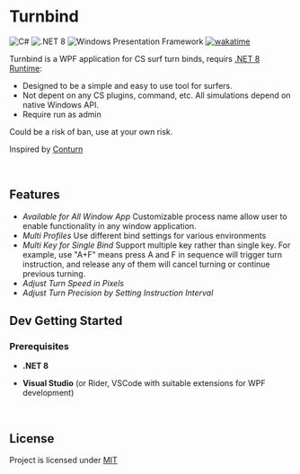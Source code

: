 # Turnbind

![C#](https://img.shields.io/badge/C%23-9016c0)
![.NET 8](https://img.shields.io/badge/.NET%208-512bd4)
![Windows Presentation Framework](https://img.shields.io/badge/Windows_Presentation_Framework-blue)
[![wakatime](https://wakatime.com/badge/github/c0nstexpr/Turnbind.svg)](https://wakatime.com/badge/github/c0nstexpr/Turnbind)

Turnbind is a WPF application for CS surf turn binds, requirs [.NET 8 Runtime](https://dotnet.microsoft.com/download/dotnet/8.0):
- Designed to be a simple and easy to use tool for surfers.
- Not depent on any CS plugins, command, etc. All simulations depend on native Windows API.
- Require run as admin
    
Could be a risk of ban, use at your own risk.

Inspired by [Conturn](https://github.com/t5mat/conturn)

<br/>

## Features
- *Available for All Window App*
  Customizable process name allow user to enable functionality in any window application.
- *Multi Profiles*
  Use different bind settings for various environments 
- *Multi Key for Single Bind*
  Support multiple key rather than single key. For example, use "A+F" means press A and F in sequence will trigger turn instruction, and release any of them will cancel turning or continue previous turning.
- *Adjust Turn Speed in Pixels*
- *Adjust Turn Precision by Setting Instruction Interval*

## Dev Getting Started

### Prerequisites

- **.NET 8**

- **Visual Studio** (or Rider, VSCode with suitable extensions for WPF development)

<br/>

## License

Project is licensed under [MIT](https://mit-license.org/)